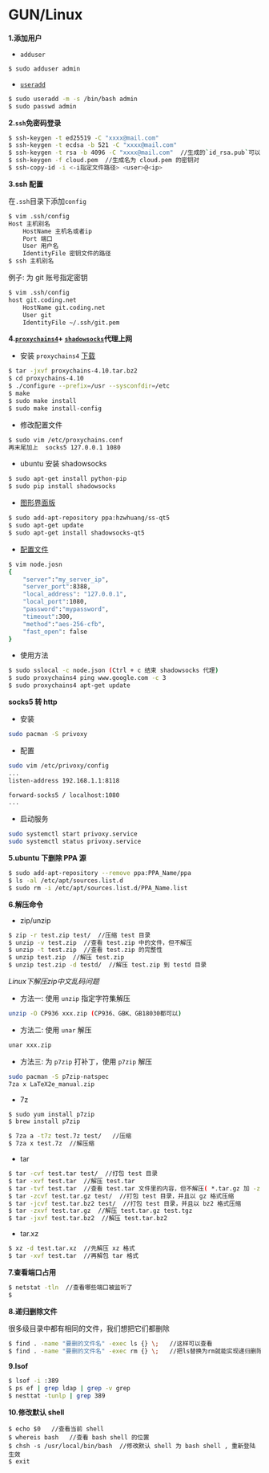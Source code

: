# GUN/Linux

**1.添加用户**

* `adduser`

```bash
$ sudo adduser admin
```

* [`useradd`](http://man.linuxde.net/useradd)
```bash
$ sudo useradd -m -s /bin/bash admin
$ sudo passwd admin
```

**2.`ssh`免密码登录**

```bash
$ ssh-keygen -t ed25519 -C "xxxx@mail.com"
$ ssh-keygen -t ecdsa -b 521 -C "xxxx@mail.com" 
$ ssh-keygen -t rsa -b 4096 -C "xxxx@mail.com"  //生成的`id_rsa.pub`可以放到`coding、github、oschina`上
$ ssh-keygen -f cloud.pem  //生成名为 cloud.pem 的密钥对
$ ssh-copy-id -i <-i指定文件路径> <user>@<ip>
```

**3.ssh 配置**

在`.ssh`目录下添加`config`

```bash
$ vim .ssh/config
Host 主机别名
    HostName 主机名或者ip
    Port 端口
    User 用户名
    IdentityFile 密钥文件的路径
$ ssh 主机别名
```

例子: 为 git 账号指定密钥

```bash
$ vim .ssh/config
host git.coding.net
    HostName git.coding.net
    User git
    IdentityFile ~/.ssh/git.pem
```

**4.[`proxychains4`](https://github.com/rofl0r/proxychains-ng)+ [`shadowsocks`](https://github.com/shadowsocks/shadowsocks/wiki/Shadowsocks-%E4%BD%BF%E7%94%A8%E8%AF%B4%E6%98%8E)代理上网**

+ 安装 `proxychains4` [下载](https://sourceforge.net/projects/proxychains-ng/)

```bash
$ tar -jxvf proxychains-4.10.tar.bz2
$ cd proxychains-4.10
$ ./configure --prefix=/usr --sysconfdir=/etc
$ make
$ sudo make install
$ sudo make install-config
```

+ 修改配置文件

```bash
$ sudo vim /etc/proxychains.conf
再末尾加上  socks5 127.0.0.1 1080
```

+ ubuntu 安装 shadowsocks

```bash
$ sudo apt-get install python-pip
$ sudo pip install shadowsocks
```

+ [图形界面版](https://github.com/shadowsocks/shadowsocks-qt5)

```bash
$ sudo add-apt-repository ppa:hzwhuang/ss-qt5
$ sudo apt-get update
$ sudo apt-get install shadowsocks-qt5
```

+ [配置文件](https://github.com/shadowsocks/shadowsocks/wiki/Configuration-via-Config-File)

```bash
$ vim node.josn
{
    "server":"my_server_ip",
    "server_port":8388,
    "local_address": "127.0.0.1",
    "local_port":1080,
    "password":"mypassword",
    "timeout":300,
    "method":"aes-256-cfb",
    "fast_open": false
}
```

+ 使用方法

```bash
$ sudo sslocal -c node.json (Ctrl + c 结束 shadowsocks 代理)
$ sudo proxychains4 ping www.google.com -c 3
$ sudo proxychains4 apt-get update
```

**socks5 转 http**

+ 安装

```bash
sudo pacman -S privoxy
```

+ 配置

```bash
sudo vim /etc/privoxy/config
...
listen-address 192.168.1.1:8118

forward-socks5 / localhost:1080
...
```

+ 启动服务

```bash
sudo systemctl start privoxy.service
sudo systemctl status privoxy.service
```

**5.ubuntu 下删除 PPA 源**

```bash
$ sudo add-apt-repository --remove ppa:PPA_Name/ppa
$ ls -al /etc/apt/sources.list.d
$ sudo rm -i /etc/apt/sources.list.d/PPA_Name.list
```

**6.解压命令**

+ zip/unzip

```bash
$ zip -r test.zip test/  //压缩 test 目录
$ unzip -v test.zip  //查看 test.zip 中的文件，但不解压
$ unzip -t test.zip  //查看 test.zip 的完整性
$ unzip test.zip  //解压 test.zip
$ unzip test.zip -d testd/  //解压 test.zip 到 testd 目录
```

*Linux下解压zip中文乱码问题*

- 方法一: 使用 `unzip` 指定字符集解压

```bash
unzip -O CP936 xxx.zip (CP936、GBK、GB18030都可以)
```

- 方法二: 使用 `unar` 解压

```bash
unar xxx.zip
```

- 方法三: 为 `p7zip` 打补丁，使用 `p7zip` 解压

```bash
sudo pacman -S p7zip-natspec
7za x LaTeX2e_manual.zip
```

+ 7z

```bash
$ sudo yum install p7zip
$ brew install p7zip

$ 7za a -t7z test.7z test/   //压缩
$ 7za x test.7z  //解压缩
```

+ tar

```bash
$ tar -cvf test.tar test/  //打包 test 目录
$ tar -xvf test.tar  //解压 test.tar
$ tar -tvf test.tar  //查看 test.tar 文件里的内容，但不解压( *.tar.gz 加 -z , *.tar.bz2 加 -j )
$ tar -zcvf test.tar.gz test/  //打包 test 目录，并且以 gz 格式压缩
$ tar -jcvf test.tar.bz2 test/  //打包 test 目录，并且以 bz2 格式压缩
$ tar -zxvf test.tar.gz  //解压 test.tar.gz test.tgz
$ tar -jxvf test.tar.bz2  //解压 test.tar.bz2
```

+ tar.xz

```bash
$ xz -d test.tar.xz  //先解压 xz 格式
$ tar -xvf test.tar  //再解包 tar 格式
```

**7.查看端口占用**

```bash
$ netstat -tln  //查看哪些端口被监听了
$
```

**8.递归删除文件**

很多级目录中都有相同的文件，我们想把它们都删除

```bash
$ find . -name "要删的文件名" -exec ls {} \;   //这样可以查看
$ find . -name "要删的文件名" -exec rm {} \;   //把ls替换为rm就能实现递归删除了
```

**9.lsof**

```bash
$ lsof -i :389
$ ps ef | grep ldap | grep -v grep
$ nesttat -tunlp | grep 389
```

**10.修改默认 shell**

```shell
$ echo $0   //查看当前 shell
$ whereis bash   //查看 bash shell 的位置
$ chsh -s /usr/local/bin/bash  //修改默认 shell 为 bash shell , 重新登陆生效
$ exit
```
